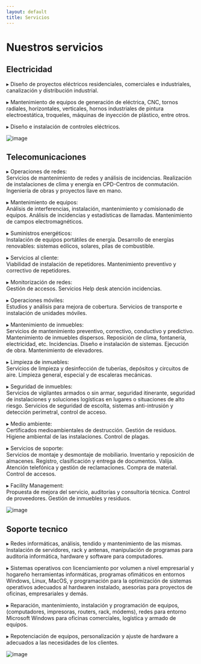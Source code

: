 ```yaml
---
layout: default
title: Servicios
---
```


# Nuestros servicios

## Electricidad 

&#9656; Diseño de proyectos eléctricos residenciales, comerciales e industriales, canalización y distribución industrial.  

&#9656; Mantenimiento de equipos de generación de eléctrica, CNC, tornos radiales, horizontales, verticales, hornos industriales de pintura electroestática, troqueles, máquinas de inyección de plástico, entre otros.  

&#9656; Diseño e instalación de controles eléctricos.

![image](https://www.electricistasdelafuentemadrid.com/wp-content/uploads/2017/12/tres-puntos-clave-que-debera-verificar-al-contratar-a-un-electricista.jpg)


## Telecomunicaciones 

&#9656; Operaciones de redes:   
Servicios de mantenimiento de redes y análisis de incidencias. Realización de instalaciones de clima y energía en CPD-Centros de conmutación. Ingeniería de obras y proyectos llave en mano.

&#9656; Mantenimiento de equipos:   
Análisis de interferencias, instalación, mantenimiento y comisionado de equipos. Análisis de incidencias y estadísticas de llamadas. Mantenimiento de campos electromagnéticos.

&#9656; Suministros energéticos:   
Instalación de equipos portátiles de energía. Desarrollo de energías renovables: sistemas eólicos, solares, pilas de combustible.

&#9656; Servicios al cliente:   
Viabilidad de instalación de repetidores. Mantenimiento preventivo y correctivo de repetidores.

&#9656; Monitorización de redes:   
Gestión de accesos. Servicios Help desk atención incidencias.

&#9656; Operaciones móviles:   
Estudios y análisis para mejora de cobertura. Servicios de transporte e instalación de unidades móviles.

&#9656; Mantenimiento de inmuebles:   
Servicios de mantenimiento preventivo, correctivo, conductivo y predictivo. Mantenimiento de inmuebles dispersos. Reposición de clima, fontanería, electricidad, etc. Incidencias. Diseño e instalación de sistemas. Ejecución de obra. Mantenimiento de elevadores.

&#9656; Limpieza de inmuebles:   
Servicios de limpieza y desinfección de tuberías, depósitos y circuitos de aire. Limpieza general, especial y de escaleras mecánicas.

&#9656; Seguridad de inmuebles:   
Servicios de vigilantes armados o sin armar, seguridad itinerante, seguridad de instalaciones y soluciones logísticas en lugares o situaciones de alto riesgo. Servicios de seguridad de escolta, sistemas anti-intrusión y detección perimetral, control de acceso.

&#9656; Medio ambiente:   
Certificados medioambientales de destrucción. Gestión de residuos. Higiene ambiental de las instalaciones. Control de plagas.

&#9656; Servicios de soporte:   
Servicios de montaje y desmontaje de mobiliario. Inventario y reposición de almacenes. Registro, clasificación y entrega de documentos. Valija. Atención telefónica y gestión de reclamaciones. Compra de material. Control de accesos.

&#9656; Facility Management:   
Propuesta de mejora del servicio, auditorías y consultoría técnica. Control de proveedores. Gestión de inmuebles y residuos.

![image](https://t3.ftcdn.net/jpg/00/85/49/70/360_F_85497025_rOkXkFImC8GZXtXTICTSBXAMWgMU83Mq.jpg)


## Soporte tecnico

&#9656; Redes informáticas, análisis, tendido y mantenimiento de las mismas. Instalación de servidores, rack y antenas, manipulación de programas para auditoria informática, hardware y software para computadores.  

&#9656; Sistemas operativos con licenciamiento por volumen a nivel empresarial y hogareño herramientas informáticas, programas ofimáticos en entornos Windows, Linux, MacOS, y programación para la optimización de sistemas operativos adecuados al hardwaren instalado, asesorías para proyectos de oficinas, empresariales y demás.  

&#9656; Reparación, mantenimiento, instalación y programación de equipos, (computadores, impresoras, routers, rack, módems), redes para entorno Microsoft Windows para oficinas comerciales, logística y armado de equipos.  

&#9656; Repotenciación de equipos, personalización y ajuste de hardware a adecuados a las necesidades de los clientes.

![image](https://media.istockphoto.com/id/471199041/photo/open-desktop-computer.jpg?s=612x612&w=0&k=20&c=Q1tsMNY7ca1PUmOFzz65G-rh84-eihapxizHeKZVrSE=)
